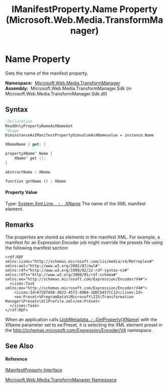 ﻿---
title: IManifestProperty.Name Property  (Microsoft.Web.Media.TransformManager)
TOCTitle: Name Property
ms:assetid: P:Microsoft.Web.Media.TransformManager.IManifestProperty.Name
ms:mtpsurl: https://msdn.microsoft.com/en-us/library/microsoft.web.media.transformmanager.imanifestproperty.name(v=VS.90)
ms:contentKeyID: 31477590
ms.date: 06/14/2012
mtps_version: v=VS.90
f1_keywords:
- Microsoft.Web.Media.TransformManager.IManifestProperty.get_Name
- Microsoft.Web.Media.TransformManager.IManifestProperty.Name
dev_langs:
- CSharp
- JScript
- VB
- FSharp
- c++
api_location:
- Microsoft.Web.Media.TransformManager.Sdk.dll
api_name:
- Microsoft.Web.Media.TransformManager.IManifestProperty.get_Name
- Microsoft.Web.Media.TransformManager.IManifestProperty.Name
api_type:
- Managed
topic_type:
- apiref
- kbSyntax
product_family_name: VS
ROBOTS: INDEX,FOLLOW
---

# Name Property

Gets the name of the manifest property.

**Namespace:**  [Microsoft.Web.Media.TransformManager](microsoft-web-media-transformmanager-namespace.md)  
**Assembly:**  Microsoft.Web.Media.TransformManager.Sdk (in Microsoft.Web.Media.TransformManager.Sdk.dll)

## Syntax

``` vb
'Declaration
ReadOnlyPropertyNameAsXNameGet
'Usage
DiminstanceAsIManifestPropertyDimvalueAsXNamevalue = instance.Name
```

``` csharp
XNameName { get; }
```

``` c++
propertyXName^ Name {
    XName^ get ();
}
```

``` fsharp
abstractName : XName
```

``` jscript
function getName () : XName
```

#### Property Value

Type: [System.Xml.Linq. . :: . .XName](https://msdn.microsoft.com/en-us/library/bb347810\(v=vs.90\))  
The name of the XML manifest element.  

## Remarks

The properties are stored as elements in the manifest XML. For example, a manifest for an Expression Encoder job might override the presets file using the following manifest section:

    <rdf:RDF xmlns:iisms="http://schemas.microsoft.com/iis/media/v4/Metroplex#" xmlns:owl="http://www.w3.org/2002/07/owl#" xmlns:rdf="http://www.w3.org/1999/02/22-rdf-syntax-ns#" xmlns:rdfs="http://www.w3.org/2000/01/rdf-schema#" xmlns:ee="http://schemas.microsoft.com/Expression/Encoder/V4#">
      <iisms:Task xmlns:ee="http://schemas.microsoft.com/Expression/Encoder/V4#">
        <iisms:Id>A72D7A5D-3022-45f2-89B4-1DDC5457CC12</iisms:Id>
        <ee:Preset>%ProgramData%\Microsoft\IIS\Transformation Manager\Presets\VC1Profile.xml</ee:Preset>
      </iisms:Task>
    </rdf:RDF>

When an application calls [IJobMetadata..::..GetProperty(XName)](ijobmetadata-getproperty-method-microsoft-web-media-transformmanager.md) with the XName parameter set to ee:Preset, it is selecting the XML element preset in the http://schemas.microsoft.com/Expression/Encoder/V4 namespace .

## See Also

#### Reference

[IManifestProperty Interface](imanifestproperty-interface-microsoft-web-media-transformmanager.md)

[Microsoft.Web.Media.TransformManager Namespace](microsoft-web-media-transformmanager-namespace.md)

